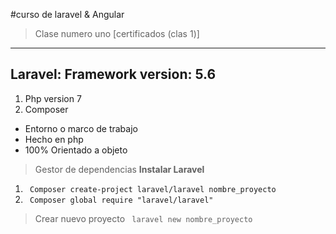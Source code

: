#curso de laravel & Angular

>Clase numero uno [certificados (clas 1)]

---
Laravel: Framework
version: 5.6
---

1. Php version 7 
2. Composer      
- Entorno o marco de trabajo
- Hecho en php
- 100% Orientado a objeto


>Gestor de dependencias
    **Instalar Laravel**
1. <code> Composer create-project laravel/laravel nombre_proyecto </code>
2. <code> Composer global require "laravel/laravel" </code>

>Crear nuevo proyecto
<code> laravel new nombre_proyecto </code>
